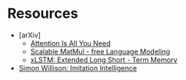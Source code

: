 # Resources

- [arXiv]
    - [Attention Is All You Need](https://arxiv.org/abs/1706.03762)
    - [Scalable MatMul - free Language Modeling](https://arxiv.org/abs/2406.02528)
    - [xLSTM: Extended Long Short - Term Memory](https://arxiv.org/abs/2405.04517)
- [Simon Willison: Imitation Intelligence](https://simonwillison.net/2024/Jul/14/pycon/)